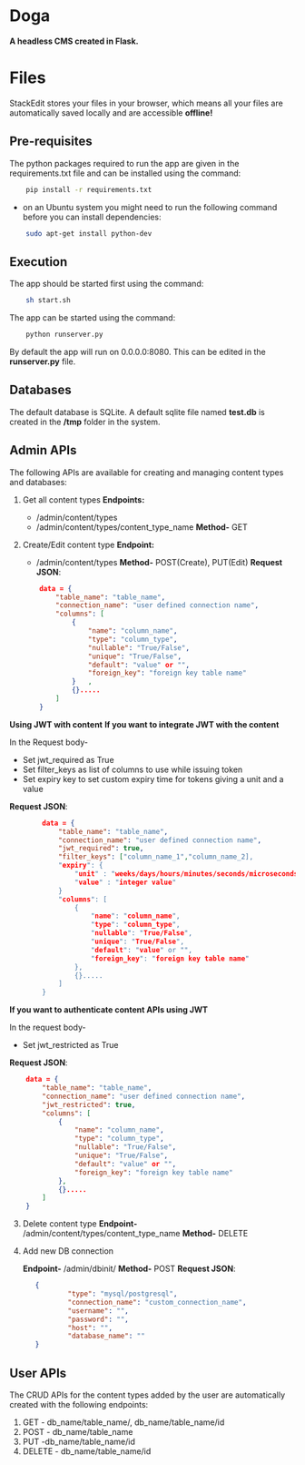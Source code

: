 ﻿# Doga

**A headless CMS created in Flask.**


# Files

StackEdit stores your files in your browser, which means all your files are automatically saved locally and are accessible **offline!**

## Pre-requisites

The python packages required to run the app are given in the requirements.txt file and can be installed using the command:

```bash
    pip install -r requirements.txt
```
* on an Ubuntu system you might need to run the following command before you can install dependencies:

```bash
	sudo apt-get install python-dev
```

## Execution

The app should be started first using the command:

```bash
	sh start.sh
```
The app can be started using the command:

```bash
	python runserver.py
```
By default the app will run on 0.0.0.0:8080.
This can be edited in the **runserver.py** file.

## Databases
The default database is SQLite. A default sqlite file named **test.db** is created in the **/tmp** folder in the system.

## Admin APIs

The following APIs are available for creating and managing content types and databases:

 1. Get all content types
	**Endpoints:**
 	-  /admin/content/types
 	-  /admin/content/types/content_type_name
 	**Method-** GET

 2. Create/Edit content type
	**Endpoint:**
	-   /admin/content/types
	**Method-** POST(Create), PUT(Edit)
**Request JSON**:

 	```json
		data = {
			"table_name": "table_name",
			"connection_name": "user defined connection name",
			"columns": [
				{
					"name": "column_name",
					"type": "column_type",
					"nullable": "True/False",
					"unique": "True/False",
					"default": "value" or "",
					"foreign_key": "foreign key table name"
				}	,
				{}.....
			]
		}
	```
**Using JWT with content**
**If you want to integrate JWT with the content**

In the Request body-
- Set jwt_required as True
- Set filter_keys as list of columns to use while issuing token
- Set expiry key to set custom expiry time for tokens giving a unit and a value

**Request JSON**:

```json
		data = {
			"table_name": "table_name",
			"connection_name": "user defined connection name",
			"jwt_required": true,
			"filter_keys": ["column_name_1","column_name_2],
			"expiry": {
				"unit" : "weeks/days/hours/minutes/seconds/microseconds/milliseconds",
				"value" : "integer value"
			}
			"columns": [
				{
					"name": "column_name",
					"type": "column_type",
					"nullable": "True/False",
					"unique": "True/False",
					"default": "value" or "",
					"foreign_key": "foreign key table name"
				},
				{}.....
			]
		}
```

**If you want to authenticate content APIs using JWT**

In the request body-
- Set jwt_restricted as True

**Request JSON**:

```json
	data = {
		"table_name": "table_name",
		"connection_name": "user defined connection name",
		"jwt_restricted": true,
		"columns": [
			{
				"name": "column_name",
				"type": "column_type",
				"nullable": "True/False",
				"unique": "True/False",
				"default": "value" or "",
				"foreign_key": "foreign key table name"
			},
			{}.....
		]
	}
```

 3. Delete content type
	**Endpoint-** /admin/content/types/content_type_name
	**Method-** DELETE

 4. Add new DB connection

	**Endpoint-** /admin/dbinit/
 	**Method-** POST
	**Request JSON**:

	 ```json
		{
				"type": "mysql/postgresql",
				"connection_name": "custom_connection_name",
				"username": "",
				"password": "",
				"host": "",
				"database_name": ""
		}
	```

## User APIs

The CRUD APIs for the content types added by the user are automatically created with the following endpoints:

 1. GET - db_name/table_name/, db_name/table_name/id
 2. POST - db_name/table_name
 3. PUT -db_name/table_name/id
 4. DELETE - db_name/table_name/id
